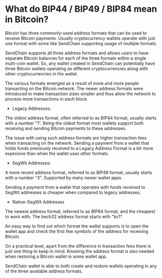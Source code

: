 # What do BIP44 / BIP49 / BIP84 mean in Bitcoin?

Bitcoin has three commonly-used address formats that can be used to receive Bitcoin payments. Usually cryptocurrency wallets operate with just one format with some like SendChain supporting usage of multiple formats.

SendChain supports all three address formats and allows users to have separate Bitcoin balances for each of the three formats within a single multi-coin wallet. So, any wallet created in SendChain can potentially have three Bitcoin wallets operating as different cryptocurrencies along with other cryptocurrencies in the wallet.

The various formats emerged as a result of more and more people transacting on the Bitcoin network. The newer address formats were introduced to make transaction sizes smaller and thus allow the network to process more transactions in each block.

- Legacy Addresses:

 The oldest address format, often referred to as BIP44 format, usually starts with a number "1". Being the oldest format most wallets support both receiving and sending Bitcoin payments to these addresses.

 The issue with using such address formats are higher transaction fees when transacting on the network. Sending a payment from a wallet that holds funds previously received to a Legacy Address Format is a bit more expensive than when the wallet uses other formats.

- SegWit Addresses:

 A more recent address format, referred to as BIP49 format, usually starts with a number "3". Supported by many newer wallet apps.

 Sending a payment from a wallet that operates with funds received to SegWit addresses is cheaper when compared to legacy addresses.

- Native-SegWit Addresses

 The newest address format, referred to as BIP84 format, and the cheapest to work with. The bech32 address format starts with "bc1".

An easy way to find out which format the wallet supports is to open the wallet app and check the first few symbols of the address for receiving Bitcoin.

On a practical level, apart from the difference in transaction fees there is just one thing to keep in mind. Knowing the address format is also needed when restoring a Bitcoin wallet in some wallet app.

SendChain wallet is able to both create and restore wallets operating in any of the three available address formats.
